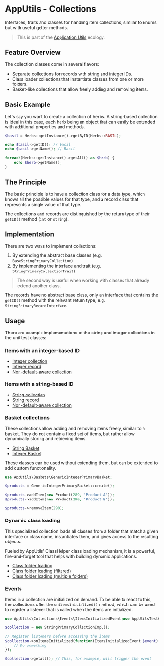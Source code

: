 # AppUtils - Collections

Interfaces, traits and classes for handling item collections,
similar to Enums but with useful getter methods. 

> This is part of the [Application Utils][] ecology.

## Feature Overview

The collection classes come in several flavors:

- Separate collections for records with string and integer IDs.
- Class loader collections that instantiate classes from one or more folders.
- Basket-like collections that allow freely adding and removing items.

## Basic Example

Let's say you want to create a collection of herbs. A string-based collection 
is ideal in this case, each herb being an object that can easily be extended
with additional properties and methods.

```php
$basil = Herbs::getInstance()->getByID(Herbs::BASIL);

echo $basil->getID(); // basil
echo $basil->getName(); // Basil
```

```php
foreach(Herbs::getInstance()->getAll() as $herb) {
    echo $herb->getName();
}
```

## The Principle

The basic principle is to have a collection class for a data type,
which knows all the possible values for that type, and a record class
that represents a single value of that type.

The collections and records are distinguished by the return type of
their `getID()` method (`int` or `string`). 

## Implementation

There are two ways to implement collections: 

1. By extending the abstract base classes (e.g. `BaseStringPrimaryCollection`)
2. By implementing the interface and trait (e.g. `StringPrimaryCollectionTrait`)

> The second way is useful when working with classes that already 
> extend another class.

The records have no abstract base class, only an interface that
contains the `getID()` method with the relevant return type, e.g.
`StringPrimaryRecordInterface`.

## Usage

There are example implementations of the string and integer collections
in the unit test classes:

### Items with an integer-based ID

- [Integer collection](tests/AppUtilsTestClasses/IntegerPrimaryCollectionImpl.php) 
- [Integer record](tests/AppUtilsTestClasses/IntegerPrimaryRecordImpl.php)
- [Non-default-aware collection](tests/AppUtilsTestClasses/IntegerPrimaryCollectionNoDefaultImpl.php)

### Items with a string-based ID

- [String collection](tests/AppUtilsTestClasses/IntegerPrimaryCollectionImpl.php)
- [String record](tests/AppUtilsTestClasses/IntegerPrimaryRecordImpl.php)
- [Non-default-aware collection](tests/AppUtilsTestClasses/StringPrimaryCollectionNoDefaultImpl.php)

### Basket collections

These collections allow adding and removing items freely, similar to a basket.
They do not contain a fixed set of items, but rather allow dynamically storing
and retrieving items.

- [String Basket](/src/Collections/StringPrimaryBasket.php)
- [Integer Basket](/src/Collections/IntegerPrimaryBasket.php)

These classes can be used without extending them, but can be extended to add
custom functionality.

```php
use AppUtils\Baskets\GenericIntegerPrimaryBasket;

$products = GenericIntegerPrimaryBasket::create();

$products->addItem(new Product(289, 'Product A'));
$products->addItem(new Product(290, 'Product B'));

$products->removeItem(290);
```

### Dynamic class loading

This specialized collection loads all classes from a folder that match a 
given interface or class name, instantiates them, and gives access to the
resulting objects. 

Fueled by AppUtils' ClassHelper class loading mechanism, it is a powerful, 
fire-and-forget tool that helps with building dynamic applications. 

- [Class folder loading](tests/AppUtilsTestClasses/ClassLoaderCollectionImpl.php)
- [Class folder loading (filtered)](tests/AppUtilsTestClasses/ClassLoaderCollectionInstanceOfImpl.php)
- [Class folder loading (multiple folders)](tests/AppUtilsTestClasses/ClassLoaderCollectionMultiImpl.php)

### Events

Items in a collection are initialized on demand. To be able to react to this, 
the collections offer the `onItemsInitialized()` method, which can be used to
register a listener that is called when the items are initialized.

```php
use AppUtils\Collections\Events\ItemsInitializedEvent;use AppUtilsTestClasses\StringPrimaryCollectionImpl;

$collection = new StringPrimaryCollectionImpl();

// Register listeners before accessing the items
$collection->onItemsInitialized(function(ItemsInitializedEvent $event) : void {
    // Do something
});

$collection->getAll(); // This, for example, will trigger the event
```

[Application Utils]: https://github.com/Mistralys/application-utils

